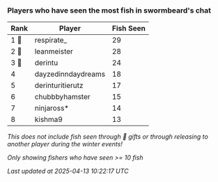 ### Players who have seen the most fish in swormbeard's chat
| Rank | Player | Fish Seen |
|------|--------|-----------|
| 1 🥇  | respirate_  | 29 |
| 2 🥈  | leanmeister  | 28 |
| 3 🥉  | derintu  | 24 |
| 4  | dayzedinndaydreams  | 18 |
| 5  | derinturitierutz  | 17 |
| 6  | chubbbyhamster  | 15 |
| 7  | ninjaross*  | 14 |
| 8  | kishma9  | 13 |

_This does not include fish seen through 🎁 gifts or through releasing to another player during the winter events!_

_Only showing fishers who have seen >= 10 fish_

_Last updated at 2025-04-13 10:22:17 UTC_